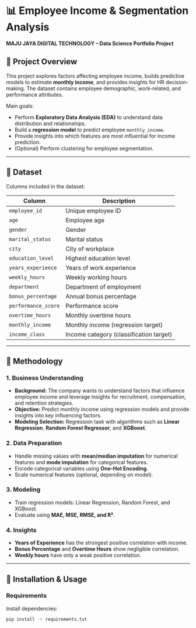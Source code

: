 # 📊 Employee Income & Segmentation Analysis
**MAJU JAYA DIGITAL TECHNOLOGY – Data Science Portfolio Project**

## 🔹 Project Overview
This project explores factors affecting employee income, builds predictive models to estimate **monthly income**, and provides insights for HR decision-making. The dataset contains employee demographic, work-related, and performance attributes.  

Main goals:
- Perform **Exploratory Data Analysis (EDA)** to understand data distribution and relationships.  
- Build a **regression model** to predict employee `monthly_income`.  
- Provide insights into which features are most influential for income prediction.  
- (Optional) Perform clustering for employee segmentation.  

---

## 🔹 Dataset
Columns included in the dataset:  

| Column              | Description |
|---------------------|-------------|
| `employee_id`       | Unique employee ID |
| `age`               | Employee age |
| `gender`            | Gender |
| `marital_status`    | Marital status |
| `city`              | City of workplace |
| `education_level`   | Highest education level |
| `years_experience`  | Years of work experience |
| `weekly_hours`      | Weekly working hours |
| `department`        | Department of employment |
| `bonus_percentage`  | Annual bonus percentage |
| `performance_score` | Performance score |
| `overtime_hours`    | Monthly overtime hours |
| `monthly_income`    | Monthly income (regression target) |
| `income_class`      | Income category (classification target) |

---

## 🔹 Methodology

### 1. Business Understanding
- **Background:** The company wants to understand factors that influence employee income and leverage insights for recruitment, compensation, and retention strategies.  
- **Objective:** Predict monthly income using regression models and provide insights into key influencing factors.  
- **Modeling Selection:** Regression task with algorithms such as **Linear Regression**, **Random Forest Regressor**, and **XGBoost**.  

### 2. Data Preparation
- Handle missing values with **mean/median imputation** for numerical features and **mode imputation** for categorical features.  
- Encode categorical variables using **One-Hot Encoding**.  
- Scale numerical features (optional, depending on model).  

### 3. Modeling
- Train regression models: Linear Regression, Random Forest, and XGBoost.  
- Evaluate using **MAE, MSE, RMSE, and R²**.  

### 4. Insights
- **Years of Experience** has the strongest positive correlation with income.  
- **Bonus Percentage** and **Overtime Hours** show negligible correlation.  
- **Weekly hours** have only a weak positive correlation.  

---

## 🔹 Installation & Usage

### Requirements
Install dependencies:
```bash
pip install -r requirements.txt
